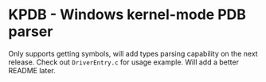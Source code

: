 # KPDB - Windows kernel-mode PDB parser
Only supports getting symbols, will add types parsing capability on the next release. Check out `DriverEntry.c` for usage example. Will add a better README later.
